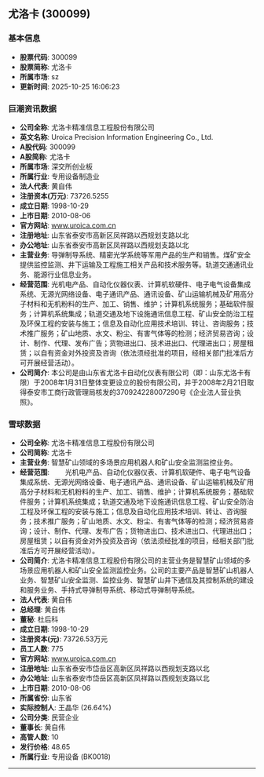 ## 尤洛卡 (300099)

### 基本信息

- **股票代码**: 300099
- **股票简称**: 尤洛卡
- **所属市场**: sz
- **更新时间**: 2025-10-25 16:06:23

### 巨潮资讯数据

- **公司全称**: 尤洛卡精准信息工程股份有限公司
- **英文名称**: Uroica Precision Information Engineering Co., Ltd.
- **A股代码**: 300099
- **A股简称**: 尤洛卡
- **所属市场**: 深交所创业板
- **所属行业**: 专用设备制造业
- **法人代表**: 黄自伟
- **注册资本(万元)**: 73726.5255
- **成立日期**: 1998-10-29
- **上市日期**: 2010-08-06
- **官方网站**: www.uroica.com.cn
- **注册地址**: 山东省泰安市高新区凤祥路以西规划支路以北
- **办公地址**: 山东省泰安市高新区凤祥路以西规划支路以北
- **主营业务**: 导弹制导系统、精密光学系统等军用产品的生产和销售。煤矿安全提供监控监测、井下运输及工程施工相关产品和技术服务等。轨道交通通讯业务、能源行业信息业务。
- **经营范围**: 光机电产品、自动化仪器仪表、计算机软硬件、电子电气设备集成系统、无源光网络设备、电子通讯产品、通讯设备、矿山运输机械及矿用高分子材料和无机粉料的生产、加工、销售、维护；计算机系统服务；基础软件服务；计算机系统集成；轨道交通及地下设施通讯信息工程、矿山安全防治工程及环保工程的安装与施工；信息及自动化应用技术培训、转让、咨询服务；技术推广服务；矿山地质、水文、粉尘、有害气体等的检测；经济贸易咨询；设计、制作、代理、发布广告；货物进出口、技术进出口、代理进出口；房屋租赁；以自有资金对外投资及咨询（依法须经批准的项目，经相关部门批准后方可开展经营活动）。
- **公司简介**: 本公司是由山东省尤洛卡自动化仪表有限公司（即：山东尤洛卡有限）于2008年1月31日整体变更设立的股份有限公司，并于2008年2月21日取得泰安市工商行政管理局核发的370924228007290号《企业法人营业执照》。

### 雪球数据

- **公司全称**: 尤洛卡精准信息工程股份有限公司
- **公司简称**: 尤洛卡
- **主营业务**: 智慧矿山领域的多场景应用机器人和矿山安全监测监控业务。
- **经营范围**: 　　光机电产品、自动化仪器仪表、计算机软硬件、电子电气设备集成系统、无源光网络设备、电子通讯产品、通讯设备、矿山运输机械及矿用高分子材料和无机粉料的生产、加工、销售、维护；计算机系统服务；基础软件服务；计算机系统集成；轨道交通及地下设施通讯信息工程、矿山安全防治工程及环保工程的安装与施工；信息及自动化应用技术培训、转让、咨询服务；技术推广服务；矿山地质、水文、粉尘、有害气体等的检测；经济贸易咨询；设计、制作、代理、发布广告；货物进出口、技术进出口、代理进出口；房屋租赁；以自有资金对外投资及咨询（依法须经批准的项目，经相关部门批准后方可开展经营活动）。
- **公司简介**: 尤洛卡精准信息工程股份有限公司的主营业务是智慧矿山领域的多场景应用机器人和矿山安全监测监控业务。公司的主要产品是智慧矿山机器人业务、智慧矿山安全监测、监控业务、智慧矿山井下通信及其控制系统的建设和服务业务、手持式导弹制导系统、移动式导弹制导系统。
- **法人代表**: 黄自伟
- **总经理**: 黄自伟
- **董秘**: 杜后科
- **成立日期**: 1998-10-29
- **注册资本(元)**: 73726.53万元
- **员工人数**: 775
- **官方网站**: www.uroica.com.cn
- **注册地址**: 山东省泰安市岱岳区高新区凤祥路以西规划支路以北
- **办公地址**: 山东省泰安市岱岳区高新区凤祥路以西规划支路以北
- **上市日期**: 2010-08-06
- **所属省份**: 山东省
- **实际控制人**: 王晶华 (26.64%)
- **公司分类**: 民营企业
- **董事长**: 黄自伟
- **高管人数**: 10
- **发行价格**: 48.65
- **所属行业**: 专用设备 (BK0018)

---
